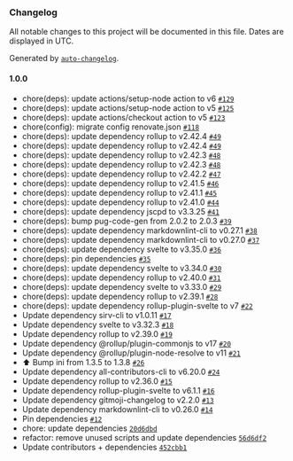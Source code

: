 ### Changelog

All notable changes to this project will be documented in this file. Dates are displayed in UTC.

Generated by [`auto-changelog`](https://github.com/CookPete/auto-changelog).

#### 1.0.0

- chore(deps): update actions/setup-node action to v6 [`#129`](https://github.com/hackariens/sveltejs/pull/129)
- chore(deps): update actions/setup-node action to v5 [`#125`](https://github.com/hackariens/sveltejs/pull/125)
- chore(deps): update actions/checkout action to v5 [`#123`](https://github.com/hackariens/sveltejs/pull/123)
- chore(config): migrate config renovate.json [`#118`](https://github.com/hackariens/sveltejs/pull/118)
- chore(deps): update dependency rollup to v2.42.4 [`#49`](https://github.com/hackariens/sveltejs/pull/49)
- chore(deps): update dependency rollup to v2.42.4 [`#49`](https://github.com/hackariens/sveltejs/pull/49)
- chore(deps): update dependency rollup to v2.42.3 [`#48`](https://github.com/hackariens/sveltejs/pull/48)
- chore(deps): update dependency rollup to v2.42.3 [`#48`](https://github.com/hackariens/sveltejs/pull/48)
- chore(deps): update dependency rollup to v2.42.2 [`#47`](https://github.com/hackariens/sveltejs/pull/47)
- chore(deps): update dependency rollup to v2.41.5 [`#46`](https://github.com/hackariens/sveltejs/pull/46)
- chore(deps): update dependency rollup to v2.41.1 [`#45`](https://github.com/hackariens/sveltejs/pull/45)
- chore(deps): update dependency rollup to v2.41.0 [`#44`](https://github.com/hackariens/sveltejs/pull/44)
- chore(deps): update dependency jscpd to v3.3.25 [`#41`](https://github.com/hackariens/sveltejs/pull/41)
- chore(deps): bump pug-code-gen from 2.0.2 to 2.0.3 [`#39`](https://github.com/hackariens/sveltejs/pull/39)
- chore(deps): update dependency markdownlint-cli to v0.27.1 [`#38`](https://github.com/hackariens/sveltejs/pull/38)
- chore(deps): update dependency markdownlint-cli to v0.27.0 [`#37`](https://github.com/hackariens/sveltejs/pull/37)
- chore(deps): update dependency svelte to v3.35.0 [`#36`](https://github.com/hackariens/sveltejs/pull/36)
- chore(deps): pin dependencies [`#35`](https://github.com/hackariens/sveltejs/pull/35)
- chore(deps): update dependency svelte to v3.34.0 [`#30`](https://github.com/hackariens/sveltejs/pull/30)
- chore(deps): update dependency rollup to v2.40.0 [`#31`](https://github.com/hackariens/sveltejs/pull/31)
- chore(deps): update dependency svelte to v3.33.0 [`#29`](https://github.com/hackariens/sveltejs/pull/29)
- chore(deps): update dependency rollup to v2.39.1 [`#28`](https://github.com/hackariens/sveltejs/pull/28)
- chore(deps): update dependency rollup-plugin-svelte to v7 [`#22`](https://github.com/hackariens/sveltejs/pull/22)
- Update dependency sirv-cli to v1.0.11 [`#17`](https://github.com/hackariens/sveltejs/pull/17)
- Update dependency svelte to v3.32.3 [`#18`](https://github.com/hackariens/sveltejs/pull/18)
- Update dependency rollup to v2.39.0 [`#19`](https://github.com/hackariens/sveltejs/pull/19)
- Update dependency @rollup/plugin-commonjs to v17 [`#20`](https://github.com/hackariens/sveltejs/pull/20)
- Update dependency @rollup/plugin-node-resolve to v11 [`#21`](https://github.com/hackariens/sveltejs/pull/21)
- ⬆️ Bump ini from 1.3.5 to 1.3.8 [`#26`](https://github.com/hackariens/sveltejs/pull/26)
- Update dependency all-contributors-cli to v6.20.0 [`#24`](https://github.com/hackariens/sveltejs/pull/24)
- Update dependency rollup to v2.36.0 [`#15`](https://github.com/hackariens/sveltejs/pull/15)
- Update dependency rollup-plugin-svelte to v6.1.1 [`#16`](https://github.com/hackariens/sveltejs/pull/16)
- Update dependency gitmoji-changelog to v2.2.0 [`#13`](https://github.com/hackariens/sveltejs/pull/13)
- Update dependency markdownlint-cli to v0.26.0 [`#14`](https://github.com/hackariens/sveltejs/pull/14)
- Pin dependencies [`#12`](https://github.com/hackariens/sveltejs/pull/12)
- chore: update dependencies [`20d6dbd`](https://github.com/hackariens/sveltejs/commit/20d6dbd0c3c24c705659052510120897266c5a7e)
- refactor: remove unused scripts and update dependencies [`56d6df2`](https://github.com/hackariens/sveltejs/commit/56d6df257f428fcc457b6dc2c74295d2e0afed3d)
- Update contributors + dependencies [`452cbb1`](https://github.com/hackariens/sveltejs/commit/452cbb194d51133cdcea0a061fd2ae008759e2ac)
